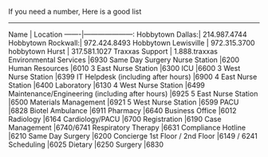 ﻿If you need a number, Here is a good list


------------------------
Name | Location
——-|———————:
Hobbytown Dallas:| 214.987.4744
Hobbytown Rockwall:| 972.424.8493
Hobbytown Lewisville | 972.315.3700
hobbytown Hurst | 317.581.1027
Traxxas Support | 1.888.traxxas
Environmental Services	|6930
Same Day Surgery Nurse Station	|6200
Human Resources	|6010
3 East Nurse Station	|6300
ICU	|6600
3 West Nurse Station	|6399
IT Helpdesk (including after hours) |6900
4 East Nurse Station	|6400
Laboratory |6130
4 West Nurse Station	|6499
Maintenance/Engineering (including after hours) |6925
5 East Nurse Station |6500
Materials Management |6921
5 West Nurse Station |6599
PACU |6828
Biotel Ambulance	|6911
Pharmacy	|6640 
Business Office |6012
Radiology 	|6164
Cardiology/PACU	|6700
Registration	|6190 
Case Management |6740/6741
Respiratory Therapy 	|6631
Compliance Hotline	|6210
Same Day Surgery	|6200 
Concierge 1st Floor / 2nd Floor |6149 / 6241
Scheduling 	|6025
Dietary		|6250
Surgery		|6830







